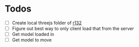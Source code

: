 # Todos
- [ ] Create local threejs folder of [r132](https://github.com/mrdoob/three.js/releases/tag/r134)
- [ ] Figure out best way to only client load that from the server
- [ ] Get model loaded in
- [ ] Get model to move